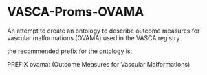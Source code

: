 # VASCA-Proms-OVAMA
An attempt to create an ontology to describe outcome measures for vascular malformations (OVAMA) used in the VASCA registry

the recommended prefix for the ontology is:

PREFIX ovama: (Outcome Measures for Vascular Malformations)
